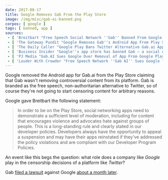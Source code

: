 ```yaml
---
date: 2017-08-17
title: Google Removes Gab From the Play Store
image: /img/misc/gab-ai-banned.png
corpos: [ google ]
tags: [ banned, app ]
sources:
 - [ 'Breitbart "Free Speech Social Network ''Gab'' Banned From Google Play Store" by Charlie Nash', 'https://www.breitbart.com/tech/2017/08/17/free-speech-social-network-gab-banned-google-play-store/' ]
 - [ 'The Gateway Pundit "Google Removes Gab''s Android App From Play Store Over ''Hate Speech''" by Joshua Caplan', 'https://www.thegatewaypundit.com/2017/08/google-removes-gabs-android-app-google-play-store-hate-speech/' ]
 - [ 'The Daily Caller "Google Play Bans Twitter Alternative Gab.ai App Over ''Hate Speech''" by Ian Miles Cheong', 'https://dailycaller.com/2017/08/17/google-play-bans-twitter-alternative-gab-ai-app-over-hate-speech/' ]
 - [ 'Business Insider "Google''s app store has banned Gab — a social network popular with the far-right — for ''hate speech''" by Rob Price', 'https://www.businessinsider.com/google-app-store-gab-ban-hate-speech-2017-8?IR=T' ]
 - [ 'PJ Media "Gab.AI Sues Google Over Removal of App From Google Play Store" by Tom Parker', 'https://pjmedia.com/trending/2017/09/18/gab-ai-sues-google-removal-app-google-play-store/' ]
 - [ 'Louder With Crowder "Free Speech Network ''Gab AI'' Sues Google for Removing App from Play Store" by Kacie Burnett', 'https://www.louderwithcrowder.com/gabai-sues-google/' ]
---
```


Google removed the Android app for Gab.ai from the Play Store claiming that Gab wasn't removing controversial content from its platform.
Gab is branded as the free speech, non-authoritarian alternative to Twitter, so of course they're not going to start censoring content for arbitrary reasons.

Google gave Breitbart the following statement:
> In order to be on the Play Store, social networking apps need to demonstrate a sufficient level of moderation, including for content that encourages violence and advocates hate against groups of people.
> This is a long-standing rule and clearly stated in our developer policies.
> Developers always have the opportunity to appeal a suspension and may have their apps reinstated if they've addressed the policy violations and are compliant with our Developer Program Policies.

An event like this begs the question: what role does a company like _Google_ play in the censorship decisions of a platform like _Twitter_?

Gab [filed a lawsuit](https://www.louderwithcrowder.com/gabai-sues-google/) against Google [about a month later](https://pjmedia.com/trending/2017/09/18/gab-ai-sues-google-removal-app-google-play-store/).
